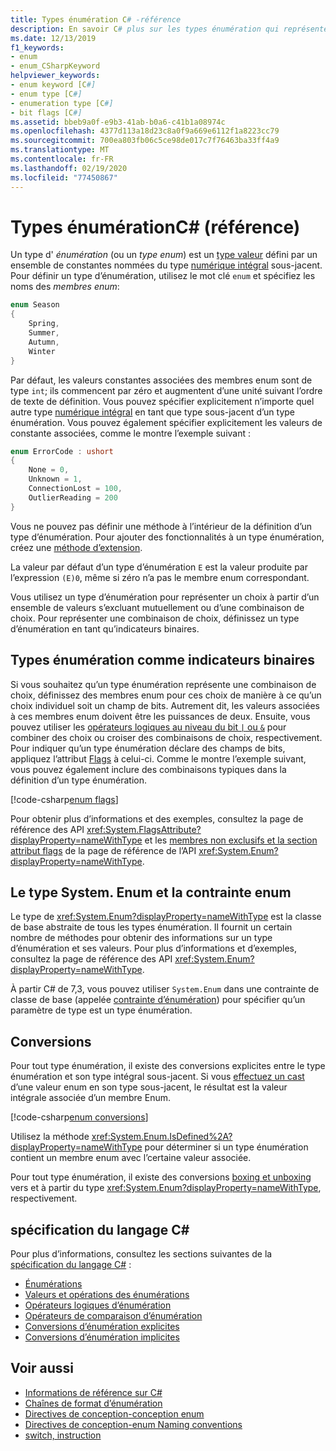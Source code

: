 ```yaml
---
title: Types énumération C# -référence
description: En savoir C# plus sur les types énumération qui représentent un choix ou une combinaison de choix
ms.date: 12/13/2019
f1_keywords:
- enum
- enum_CSharpKeyword
helpviewer_keywords:
- enum keyword [C#]
- enum type [C#]
- enumeration type [C#]
- bit flags [C#]
ms.assetid: bbeb9a0f-e9b3-41ab-b0a6-c41b1a08974c
ms.openlocfilehash: 4377d113a18d23c8a0f9a669e6112f1a8223cc79
ms.sourcegitcommit: 700ea803fb06c5ce98de017c7f76463ba33ff4a9
ms.translationtype: MT
ms.contentlocale: fr-FR
ms.lasthandoff: 02/19/2020
ms.locfileid: "77450867"
---
```

# <a name="enumeration-types-c-reference"></a>Types énumérationC# (référence)

Un type d' *énumération* (ou un *type enum*) est un [type valeur](value-types.md) défini par un ensemble de constantes nommées du type [numérique intégral](integral-numeric-types.md) sous-jacent. Pour définir un type d’énumération, utilisez le mot clé `enum` et spécifiez les noms des *membres enum*:

```csharp
enum Season
{
    Spring,
    Summer,
    Autumn,
    Winter
}
```

Par défaut, les valeurs constantes associées des membres enum sont de type `int`; ils commencent par zéro et augmentent d’une unité suivant l’ordre de texte de définition. Vous pouvez spécifier explicitement n’importe quel autre type [numérique intégral](integral-numeric-types.md) en tant que type sous-jacent d’un type énumération. Vous pouvez également spécifier explicitement les valeurs de constante associées, comme le montre l’exemple suivant :

```csharp
enum ErrorCode : ushort
{
    None = 0,
    Unknown = 1,
    ConnectionLost = 100,
    OutlierReading = 200
}
```

Vous ne pouvez pas définir une méthode à l’intérieur de la définition d’un type d’énumération. Pour ajouter des fonctionnalités à un type énumération, créez une [méthode d’extension](../../programming-guide/classes-and-structs/extension-methods.md).

La valeur par défaut d’un type d’énumération `E` est la valeur produite par l’expression `(E)0`, même si zéro n’a pas le membre enum correspondant.

Vous utilisez un type d’énumération pour représenter un choix à partir d’un ensemble de valeurs s’excluant mutuellement ou d’une combinaison de choix. Pour représenter une combinaison de choix, définissez un type d’énumération en tant qu’indicateurs binaires.

## <a name="enumeration-types-as-bit-flags"></a>Types énumération comme indicateurs binaires

Si vous souhaitez qu’un type énumération représente une combinaison de choix, définissez des membres enum pour ces choix de manière à ce qu’un choix individuel soit un champ de bits. Autrement dit, les valeurs associées à ces membres enum doivent être les puissances de deux. Ensuite, vous pouvez utiliser les [opérateurs logiques au niveau du bit `|` ou `&`](../operators/bitwise-and-shift-operators.md#enumeration-logical-operators) pour combiner des choix ou croiser des combinaisons de choix, respectivement. Pour indiquer qu’un type énumération déclare des champs de bits, appliquez l’attribut [Flags](xref:System.FlagsAttribute) à celui-ci. Comme le montre l’exemple suivant, vous pouvez également inclure des combinaisons typiques dans la définition d’un type énumération.

[!code-csharp[enum flags](~/samples/csharp/language-reference/builtin-types/EnumType.cs#Flags)]

Pour obtenir plus d’informations et des exemples, consultez la page de référence des API <xref:System.FlagsAttribute?displayProperty=nameWithType> et les [membres non exclusifs et la section attribut flags](/dotnet/api/system.enum#non-exclusive-members-and-the-flags-attribute) de la page de référence de l’API <xref:System.Enum?displayProperty=nameWithType>.

## <a name="the-systemenum-type-and-enum-constraint"></a>Le type System. Enum et la contrainte enum

Le type de <xref:System.Enum?displayProperty=nameWithType> est la classe de base abstraite de tous les types énumération. Il fournit un certain nombre de méthodes pour obtenir des informations sur un type d’énumération et ses valeurs. Pour plus d’informations et d’exemples, consultez la page de référence des API <xref:System.Enum?displayProperty=nameWithType>.

À partir C# de 7,3, vous pouvez utiliser `System.Enum` dans une contrainte de classe de base (appelée [contrainte d’énumération](../../programming-guide/generics/constraints-on-type-parameters.md#enum-constraints)) pour spécifier qu’un paramètre de type est un type énumération.

## <a name="conversions"></a>Conversions

Pour tout type énumération, il existe des conversions explicites entre le type énumération et son type intégral sous-jacent. Si vous [effectuez un cast](../operators/type-testing-and-cast.md#cast-operator-) d’une valeur enum en son type sous-jacent, le résultat est la valeur intégrale associée d’un membre Enum.

[!code-csharp[enum conversions](~/samples/csharp/language-reference/builtin-types/EnumType.cs#Conversions)]

Utilisez la méthode <xref:System.Enum.IsDefined%2A?displayProperty=nameWithType> pour déterminer si un type énumération contient un membre enum avec l’certaine valeur associée.

Pour tout type énumération, il existe des conversions [boxing et unboxing](../../programming-guide/types/boxing-and-unboxing.md) vers et à partir du type <xref:System.Enum?displayProperty=nameWithType>, respectivement.

## <a name="c-language-specification"></a>spécification du langage C#

Pour plus d’informations, consultez les sections suivantes de la [spécification du langage C#](~/_csharplang/spec/introduction.md) :

- [Énumérations](~/_csharplang/spec/enums.md)
- [Valeurs et opérations des énumérations](~/_csharplang/spec/enums.md#enum-values-and-operations)
- [Opérateurs logiques d’énumération](~/_csharplang/spec/expressions.md#enumeration-logical-operators)
- [Opérateurs de comparaison d’énumération](~/_csharplang/spec/expressions.md#enumeration-comparison-operators)
- [Conversions d’énumération explicites](~/_csharplang/spec/conversions.md#explicit-enumeration-conversions)
- [Conversions d’énumération implicites](~/_csharplang/spec/conversions.md#implicit-enumeration-conversions)

## <a name="see-also"></a>Voir aussi

- [Informations de référence sur C#](../index.md)
- [Chaînes de format d’énumération](../../../standard/base-types/enumeration-format-strings.md)
- [Directives de conception-conception enum](../../../standard/design-guidelines/enum.md)
- [Directives de conception-enum Naming conventions](../../../standard/design-guidelines/names-of-classes-structs-and-interfaces.md#naming-enumerations)
- [switch, instruction](../keywords/switch.md)
